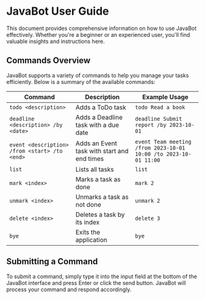# JavaBot User Guide

This document provides comprehensive information on how to use JavaBot effectively. Whether you're a beginner or
an experienced user, you'll find valuable insights and instructions here.

## Commands Overview

JavaBot supports a variety of commands to help you manage your tasks efficiently. Below is a summary of the available
commands:

| Command                                       | Description                                 | Example Usage                                                    |
|-----------------------------------------------|---------------------------------------------|------------------------------------------------------------------|
| `todo <description>`                          | Adds a ToDo task                            | `todo Read a book`                                               |
| `deadline <description> /by <date>`           | Adds a Deadline task with a due date        | `deadline Submit report /by 2023-10-01`                          |
| `event <description> /from <start> /to <end>` | Adds an Event task with start and end times | `event Team meeting /from 2023-10-01 10:00 /to 2023-10-01 11:00` |
| `list`                                        | Lists all tasks                             | `list`                                                           |
| `mark <index>`                                | Marks a task as done                        | `mark 2`                                                         |
| `unmark <index>`                              | Unmarks a task as not done                  | `unmark 2`                                                       |
| `delete <index>`                              | Deletes a task by its index                 | `delete 3`                                                       |
| `bye`                                         | Exits the application                       | `bye`                                                            |

## Submitting a Command
To submit a command, simply type it into the input field at the bottom of the JavaBot interface and press Enter or click
the send button. JavaBot will process your command and respond accordingly.